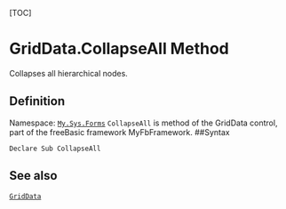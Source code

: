 [TOC]
# GridData.CollapseAll Method
Collapses all hierarchical nodes.
## Definition
Namespace: [`My.Sys.Forms`](My.Sys.Forms.md)
`CollapseAll` is method of the GridData control, part of the freeBasic framework MyFbFramework.
##Syntax
```freeBasic
Declare Sub CollapseAll
```

## See also
[`GridData`](GridData.md)
